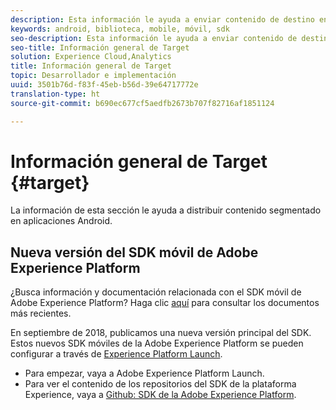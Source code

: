 ```yaml
---
description: Esta información le ayuda a enviar contenido de destino en aplicaciones Android.
keywords: android, biblioteca, mobile, móvil, sdk
seo-description: Esta información le ayuda a enviar contenido de destino en aplicaciones Android.
seo-title: Información general de Target
solution: Experience Cloud,Analytics
title: Información general de Target
topic: Desarrollador e implementación
uuid: 3501b76d-f83f-45eb-b56d-39e64717772e
translation-type: ht
source-git-commit: b690ec677cf5aedfb2673b707f82716af1851124

---
```



# Información general de Target {#target}

La información de esta sección le ayuda a distribuir contenido segmentado en aplicaciones Android.

## Nueva versión del SDK móvil de Adobe Experience Platform

¿Busca información y documentación relacionada con el SDK móvil de Adobe Experience Platform? Haga clic [aquí](https://aep-sdks.gitbook.io/docs/) para consultar los documentos más recientes.

En septiembre de 2018, publicamos una nueva versión principal del SDK. Estos nuevos SDK móviles de la Adobe Experience Platform se pueden configurar a través de [Experience Platform Launch](https://www.adobe.com/es/experience-platform/launch.html).

* Para empezar, vaya a Adobe Experience Platform Launch.
* Para ver el contenido de los repositorios del SDK de la plataforma Experience, vaya a [Github: SDK de la Adobe Experience Platform](https://github.com/Adobe-Marketing-Cloud/acp-sdks).
